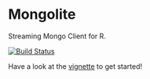 Mongolite
=========

Streaming Mongo Client for R.

[![Build Status](https://travis-ci.org/jeroenooms/mongolite.svg?branch=master)](https://travis-ci.org/jeroenooms/mongolite)

Have a look at the [vignette](http://cran.r-project.org/web/packages/mongolite/vignettes/intro.html) to get started!
